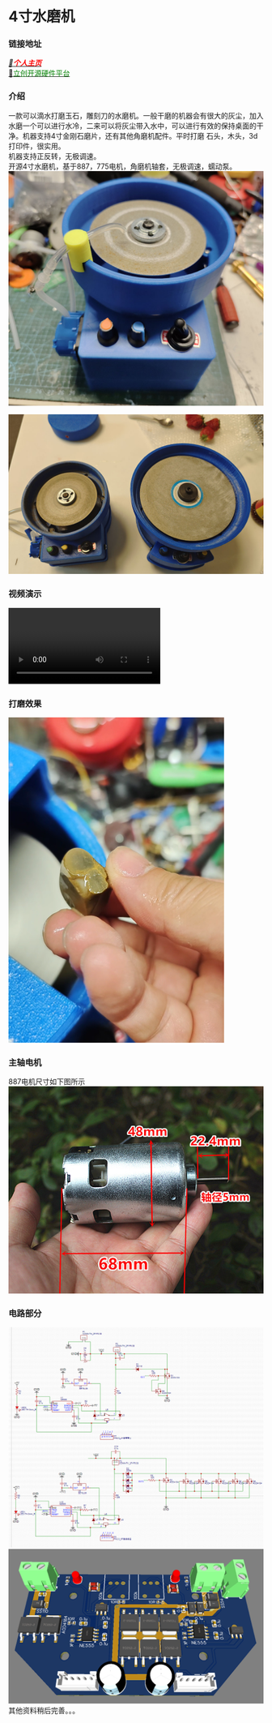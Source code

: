 # 4寸水磨机
### 链接地址
***[🚩<font color="red">个人主页</font>](diy.flywt.cn)***  
[🍏<font color="green">立创开源硬件平台</font>](https://oshwhub.com/xvipservice/shui-mo-ji_copy)

### 介绍
一款可以滴水打磨玉石，雕刻刀的水磨机。一般干磨的机器会有很大的灰尘，加入水磨一个可以进行水冷，二来可以将灰尘带入水中，可以进行有效的保持桌面的干净。机器支持4寸金刚石磨片，还有其他角磨机配件。平时打磨 石头，木头，3d打印件，很实用。  
机器支持正反转，无极调速。  
开源4寸水磨机，基于887，775电机，角磨机轴套，无极调速，蠕动泵。
![](images/1.jpg)

![](images/4.jpg)

### 视频演示
![iframe](images/video.mp4) 


### 打磨效果
![](images/%E6%89%93%E7%A3%A8%E6%95%88%E6%9E%9C.png)


### 主轴电机
887电机尺寸如下图所示  
![](images/887%E7%94%B5%E6%9C%BA.jpg)


### 电路部分
![](images/%E5%8E%9F%E7%90%86%E5%9B%BE.png)
![](images/%E7%94%B5%E8%B7%AF.png)
其他资料稍后完善。。。